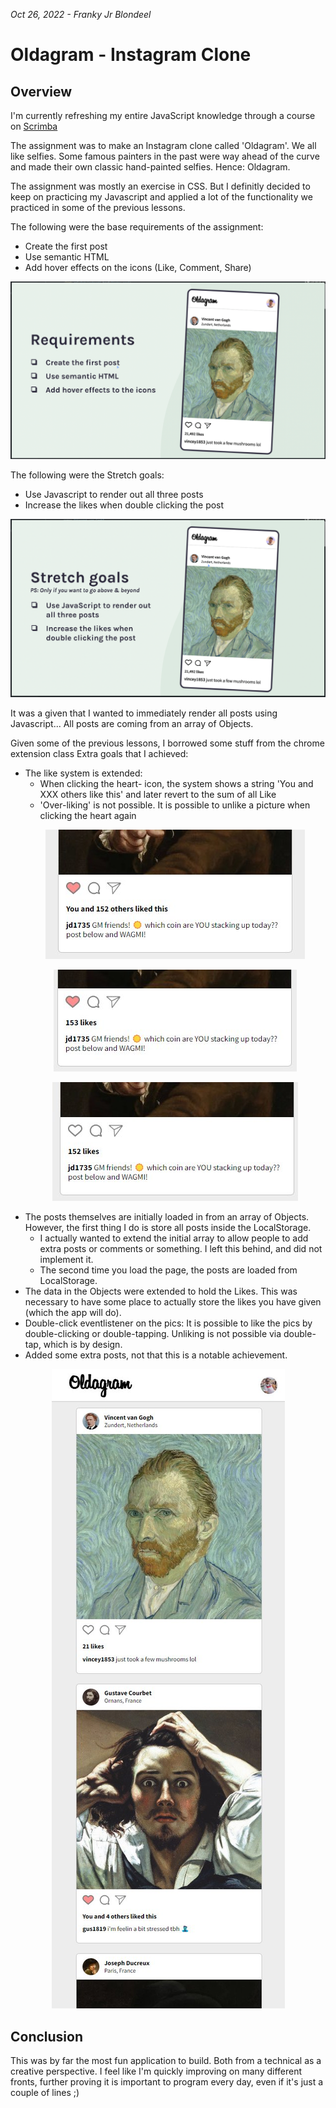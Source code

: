 *Oct 26, 2022 - Franky Jr Blondeel*


# Oldagram - Instagram Clone


## Overview

I'm currently refreshing my entire JavaScript knowledge through a course on [Scrimba](https://scrimba.com/allcourses)

The assignment was to make an Instagram clone called 'Oldagram'. We all like selfies. Some famous painters in the past were way ahead of the curve and made their own classic hand-painted selfies. Hence: Oldagram.

The assignment was mostly an exercise in CSS. But I definitly decided to keep on practicing my Javascript and applied a lot of the functionality we practiced in some of the previous lessons.

The following were the base requirements of the assignment:
* Create the first post
* Use semantic HTML
* Add hover effects on the icons (Like, Comment, Share)
<p align="center">
<img src="https://github.com/MrFranksJr/MrFranksJr/blob/main/assets/oldagram/requirements.png">
</p>

The following were the Stretch goals:
* Use Javascript to render out all three posts
* Increase the likes when double clicking the post
<p align="center">
<img src="https://github.com/MrFranksJr/MrFranksJr/blob/main/assets/oldagram/stretch-goals.png">
</p>


It was a given that I wanted to immediately render all posts using Javascript... All posts are coming from an array of Objects.

Given some of the previous lessons, I borrowed some stuff from the chrome extension class
Extra goals that I achieved:
* The like system is extended:
    - When clicking the heart- icon, the system shows a string 'You and XXX others like this' and later revert to the sum of all Like
    - 'Over-liking' is not possible. It is possible to unlike a picture when clicking the heart again
    <p align="center">
    <img src="https://github.com/MrFranksJr/MrFranksJr/blob/main/assets/oldagram/like-system1.jpg">
    </p>
    <p align="center">
    <img src="https://github.com/MrFranksJr/MrFranksJr/blob/main/assets/oldagram/like-system2.jpg">
    </p>
    <p align="center">
    <img src="https://github.com/MrFranksJr/MrFranksJr/blob/main/assets/oldagram/like-system3.jpg">
    </p>
* The posts themselves are initially loaded in from an array of Objects. However, the first thing I do is store all posts inside the LocalStorage. 
    - I actually wanted to extend the initial array to allow people to add extra posts or comments or something. I left this behind, and did not implement it.
    - The second time you load the page, the posts are loaded from LocalStorage.
* The data in the Objects were extended to hold the Likes. This was necessary to have some place to actually store the likes you have given (which the app will do).
* Double-click eventlistener on the pics: It is possible to like the pics by double-clicking or double-tapping. Unliking is not possible via double-tap, which is by design.
* Added some extra posts, not that this is a notable achievement.

<p align="center">
<img src="https://github.com/MrFranksJr/MrFranksJr/blob/main/assets/oldagram/app_screen.jpg">
</p>


## Conclusion

This was by far the most fun application to build. Both from a technical as a creative perspective. I feel like I'm quickly improving on many different fronts, further proving it is important to program every day, even if it's just a couple of lines ;)
